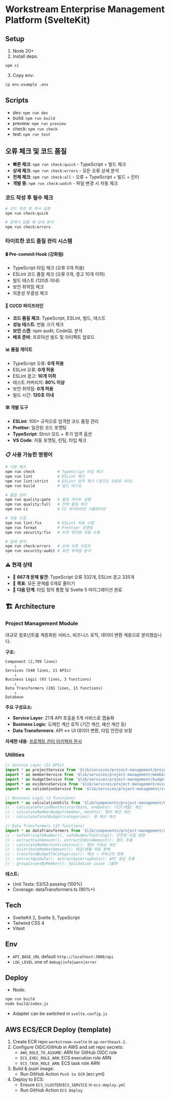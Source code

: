 # Workstream Enterprise Management Platform (SvelteKit)

## Setup

1. Node 20+
2. Install deps:

```bash
npm ci
```

3. Copy env:

```bash
cp env.example .env
```

## Scripts

- dev: `npm run dev`
- build: `npm run build`
- preview: `npm run preview`
- check: `npm run check`
- test: `npm run test`

## 오류 체크 및 코드 품질

- **빠른 체크**: `npm run check:quick` - TypeScript + 빌드 체크
- **상세 체크**: `npm run check:errors` - 모든 오류 상세 분석
- **전체 체크**: `npm run check:all` - 오류 + TypeScript + 빌드 + 린터
- **개발 중**: `npm run check:watch` - 파일 변경 시 자동 체크

### 코드 작성 후 필수 체크

```bash
# 코드 작성 후 즉시 실행
npm run check:quick

# 문제가 있을 때 상세 분석
npm run check:errors
```

### 타이트한 코드 품질 관리 시스템

#### 🔒 **Pre-commit Hook (강화됨)**

- TypeScript 타입 체크 (오류 0개 허용)
- ESLint 코드 품질 체크 (오류 0개, 경고 10개 이하)
- 빌드 테스트 (120초 이내)
- 보안 취약점 체크
- 의존성 무결성 체크

#### 🚀 **CI/CD 파이프라인**

- **코드 품질 체크**: TypeScript, ESLint, 빌드, 테스트
- **성능 테스트**: 번들 크기 체크
- **보안 스캔**: npm audit, CodeQL 분석
- **배포 준비**: 프로덕션 빌드 및 아티팩트 업로드

#### 📊 **품질 게이트**

- TypeScript 오류: **0개 허용**
- ESLint 오류: **0개 허용**
- ESLint 경고: **10개 이하**
- 테스트 커버리지: **80% 이상**
- 보안 취약점: **0개 허용**
- 빌드 시간: **120초 이내**

#### 🛠 **개발 도구**

- **ESLint**: 100+ 규칙으로 엄격한 코드 품질 관리
- **Prettier**: 일관된 코드 포맷팅
- **TypeScript**: Strict 모드 + 추가 엄격 옵션
- **VS Code**: 자동 포맷팅, 린팅, 타입 체크

### 📋 **사용 가능한 명령어**

```bash
# 기본 체크
npm run check          # TypeScript 타입 체크
npm run lint           # ESLint 체크
npm run lint:strict    # ESLint 엄격 체크 (경고도 오류로 처리)
npm run build          # 빌드 테스트

# 품질 관리
npm run quality:gate   # 품질 게이트 실행
npm run quality:full   # 전체 품질 체크
npm run ci             # CI 파이프라인 시뮬레이션

# 자동 수정
npm run lint:fix       # ESLint 자동 수정
npm run format         # Prettier 포맷팅
npm run security:fix   # 보안 취약점 자동 수정

# 상세 분석
npm run check:errors   # 상세 오류 리포트
npm run security:audit # 보안 취약점 분석
```

### ⚠️ **현재 상태**

- 🔴 **667개 문제 발견**: TypeScript 오류 332개, ESLint 경고 335개
- 🎯 **목표**: 모든 문제를 0개로 줄이기
- 🚀 **다음 단계**: 타입 정의 통합 및 Svelte 5 마이그레이션 완료

## 🏗️ Architecture

### Project Management Module

대규모 컴포넌트를 계층화된 서비스, 비즈니스 로직, 데이터 변환 계층으로 분리했습니다.

**구조:**
```
Component (2,709 lines)
    ↓
Services (540 lines, 21 APIs)
    ↓
Business Logic (93 lines, 3 functions)
    ↓
Data Transformers (281 lines, 13 functions)
    ↓
Database
```

**주요 구성요소:**
- **Service Layer**: 21개 API 호출을 5개 서비스로 캡슐화
- **Business Logic**: 도메인 계산 로직 (기간 계산, 예산 계산 등)
- **Data Transformers**: API ↔ UI 데이터 변환, 타입 안전성 보장

**자세한 내용**: [프로젝트 관리 아키텍처 문서](./docs/project-management-architecture.md)

### Utilities

```typescript
// Service Layer (21 APIs)
import * as projectService from '$lib/services/project-management/project.service'
import * as memberService from '$lib/services/project-management/member.service'
import * as budgetService from '$lib/services/project-management/budget.service'
import * as evidenceService from '$lib/services/project-management/evidence.service'
import * as validationService from '$lib/services/project-management/validation.service'

// Business Logic (3 functions)
import * as calculationUtils from '$lib/components/project-management/utils/calculationUtils'
// - calculatePeriodMonths(startDate, endDate): 기간(개월) 계산
// - calculateMemberBudget(member, months): 멤버 예산 계산
// - calculateTotalBudget(categories): 총 예산 계산

// Data Transformers (13 functions)
import * as dataTransformers from '$lib/components/project-management/utils/dataTransformers'
// - safeStringToNumber(), safeNumberToString(): 안전한 타입 변환
// - extractCashAmount(), extractInKindAmount(): 필드 추출
// - calculateMemberContribution(): 멤버 기여금 계산
// - distributeMemberAmount(): 현금/현물 자동 분배
// - transformBudgetToCategories(): 예산 → 카테고리 변환
// - extractApiData(), extractApiArrayData(): API 응답 추출
// - groupIssuesByMember(): Validation issue 그룹화
```

**테스트:**
- Unit Tests: 53/53 passing (100%)
- Coverage: dataTransformers.ts (90%+)

## Tech

- SvelteKit 2, Svelte 5, TypeScript
- Tailwind CSS 4
- Vitest

## Env

- `API_BASE_URL` default `http://localhost:3000/api`
- `LOG_LEVEL` one of `debug|info|warn|error`

## Deploy

- Node:

```bash
npm run build
node build/index.js
```

- Adapter can be switched in `svelte.config.js`

## AWS ECS/ECR Deploy (template)

1. Create ECR repo `workstream-svelte` in `ap-northeast-2`.
2. Configure OIDC/GitHub in AWS and set repo secrets:
   - `AWS_ROLE_TO_ASSUME`: ARN for GitHub OIDC role
   - `ECS_EXEC_ROLE_ARN`: ECS execution role ARN
   - `ECS_TASK_ROLE_ARN`: ECS task role ARN
3. Build & push image:
   - Run GitHub Action `Push to ECR` (ecr.yml)
4. Deploy to ECS:
   - Ensure `ECS_CLUSTER`/`ECS_SERVICE` in `ecs-deploy.yml`
   - Run GitHub Action `ECS Deploy`
